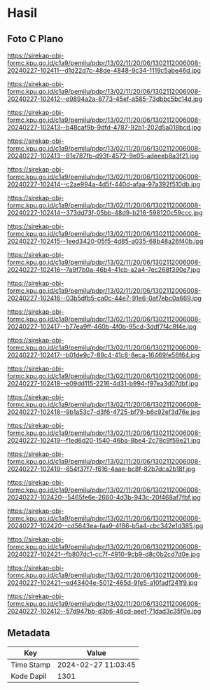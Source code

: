 # Hasil

## Foto C Plano

https://sirekap-obj-formc.kpu.go.id/c1a9/pemilu/pdpr/13/02/11/20/06/1302112006008-20240227-102411--d1d22d7c-48de-4848-9c34-1119c5abe46d.jpg

https://sirekap-obj-formc.kpu.go.id/c1a9/pemilu/pdpr/13/02/11/20/06/1302112006008-20240227-102412--e9894a2a-8773-45ef-a585-73dbbc5bc14d.jpg

https://sirekap-obj-formc.kpu.go.id/c1a9/pemilu/pdpr/13/02/11/20/06/1302112006008-20240227-102413--b48caf9b-9dfd-4787-92b1-202d5a018bcd.jpg

https://sirekap-obj-formc.kpu.go.id/c1a9/pemilu/pdpr/13/02/11/20/06/1302112006008-20240227-102413--81e787fb-d93f-4572-9e05-adeeeb8a3f21.jpg

https://sirekap-obj-formc.kpu.go.id/c1a9/pemilu/pdpr/13/02/11/20/06/1302112006008-20240227-102414--c2ae994a-4d5f-440d-afaa-97a392f510db.jpg

https://sirekap-obj-formc.kpu.go.id/c1a9/pemilu/pdpr/13/02/11/20/06/1302112006008-20240227-102414--373dd73f-05bb-48d9-b216-598120c59ccc.jpg

https://sirekap-obj-formc.kpu.go.id/c1a9/pemilu/pdpr/13/02/11/20/06/1302112006008-20240227-102415--1eed3420-05f5-4d85-a035-68b48a26f40b.jpg

https://sirekap-obj-formc.kpu.go.id/c1a9/pemilu/pdpr/13/02/11/20/06/1302112006008-20240227-102416--7a9f7b0a-46b4-41cb-a2a4-7ec268f390e7.jpg

https://sirekap-obj-formc.kpu.go.id/c1a9/pemilu/pdpr/13/02/11/20/06/1302112006008-20240227-102416--03b5dfb5-ca0c-44e7-91e6-0af7ebc0a669.jpg

https://sirekap-obj-formc.kpu.go.id/c1a9/pemilu/pdpr/13/02/11/20/06/1302112006008-20240227-102417--b77ea9ff-460b-4f0b-95cd-3ddf7f4c8f4e.jpg

https://sirekap-obj-formc.kpu.go.id/c1a9/pemilu/pdpr/13/02/11/20/06/1302112006008-20240227-102417--b01de9c7-89c4-41c8-8eca-16469fe56f64.jpg

https://sirekap-obj-formc.kpu.go.id/c1a9/pemilu/pdpr/13/02/11/20/06/1302112006008-20240227-102418--e09dd115-2216-4d31-b994-f97ea3d07dbf.jpg

https://sirekap-obj-formc.kpu.go.id/c1a9/pemilu/pdpr/13/02/11/20/06/1302112006008-20240227-102418--9b1a53c7-d3f6-4725-bf79-b6c92ef3d76e.jpg

https://sirekap-obj-formc.kpu.go.id/c1a9/pemilu/pdpr/13/02/11/20/06/1302112006008-20240227-102419--f1ed6d20-1540-46ba-8be4-2c78c9f59e21.jpg

https://sirekap-obj-formc.kpu.go.id/c1a9/pemilu/pdpr/13/02/11/20/06/1302112006008-20240227-102419--854f37f7-f616-4aae-bc8f-82b7dca2b18f.jpg

https://sirekap-obj-formc.kpu.go.id/c1a9/pemilu/pdpr/13/02/11/20/06/1302112006008-20240227-102420--5465fe6e-2660-4d3b-943c-20f468af7fbf.jpg

https://sirekap-obj-formc.kpu.go.id/c1a9/pemilu/pdpr/13/02/11/20/06/1302112006008-20240227-102420--cd5643ea-faa9-4f86-b5a4-cbc342e1d385.jpg

https://sirekap-obj-formc.kpu.go.id/c1a9/pemilu/pdpr/13/02/11/20/06/1302112006008-20240227-102421--fb807dc1-cc7f-4910-9cb9-d8c0b2cd7d0e.jpg

https://sirekap-obj-formc.kpu.go.id/c1a9/pemilu/pdpr/13/02/11/20/06/1302112006008-20240227-102421--ed43404e-5012-465d-9fe5-a10fadf241f9.jpg

https://sirekap-obj-formc.kpu.go.id/c1a9/pemilu/pdpr/13/02/11/20/06/1302112006008-20240227-102412--57d947bb-d3b6-46cd-aeef-71dad3c35f0e.jpg


## Metadata

| Key        | Value               |
| ---------- | ------------------- |
| Time Stamp | 2024-02-27 11:03:45 |
| Kode Dapil | 1301                |



